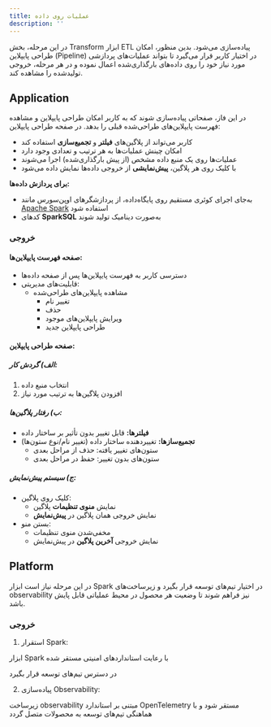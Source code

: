 ```yaml
---
title: عملیات روی داده
description: ''
---
```


در این مرحله، بخش
Transform
ابزار
ETL
پیاده‌سازی می‌شود. بدین منظور، امکان طراحی پایپلاین
(Pipeline)
در اختیار کاربر قرار می‌گیرد تا بتواند عملیات‌های پردازشی مورد نیاز خود را روی داده‌های بارگذاری‌شده اعمال نموده و در هر
مرحله، خروجی تولیدشده را مشاهده کند.

## Application

در این فاز، صفحاتی پیاده‌سازی شوند که به کاربر امکان طراحی پایپلاین و مشاهده فهرست پایپلاین‌های طراحی‌شده قبلی را
بدهد. در صفحه طراحی پایپلاین:

- کاربر می‌تواند از پلاگین‌های **فیلتر** و **تجمیع‌سازی** استفاده کند
- امکان چینش عملیات‌ها به هر ترتیب و تعدادی وجود دارد
- عملیات‌ها روی یک منبع داده مشخص (از پیش بارگذاری‌شده) اجرا می‌شوند
- با کلیک روی هر پلاگین، **پیش‌نمایشی** از خروجی داده‌ها نمایش داده می‌شود

**برای پردازش داده‌ها:**

- به‌جای اجرای کوئری مستقیم روی پایگاه‌داده، از پردازشگرهای اوپن‌سورس مانند
  [Apache Spark](https://spark.apache.org/)
  استفاده شود
- کدهای
  **SparkSQL**
  به‌صورت دینامیک تولید شوند

### خروجی

#### صفحه فهرست پایپلاین‌ها:

- دسترسی کاربر به فهرست پایپلاین‌ها پس از صفحه داده‌ها
- قابلیت‌های مدیریتی:
    - مشاهده پایپلاین‌های طراحی‌شده
        - تغییر نام
        - حذف
        - ویرایش پایپلاین‌های موجود
        - طراحی پایپلاین جدید

#### صفحه طراحی پایپلاین:

##### الف) گردش کار:

1. انتخاب منبع داده
2. افزودن پلاگین‌ها به ترتیب مورد نیاز

##### ب) رفتار پلاگین‌ها:

- **فیلترها:** قابل تغییر بدون تأثیر بر ساختار داده
- **تجمیع‌سازها:** تغییردهنده ساختار داده (تغییر نام/نوع ستون‌ها)
    - ستون‌های تغییر یافته: حذف از مراحل بعدی
    - ستون‌های بدون تغییر: حفظ در مراحل بعدی

##### ج) سیستم پیش‌نمایش:

- کلیک روی پلاگین:
    - نمایش **منوی تنظیمات** پلاگین
    - نمایش خروجی همان پلاگین در **پیش‌نمایش**
- بستن منو:
    - مخفی‌شدن منوی تنظیمات
    - نمایش خروجی **آخرین پلاگین** در پیش‌نمایش

## Platform

در این مرحله نیاز است ابزار
Spark
در اختیار تیم‌های توسعه قرار بگیرد و زیرساخت‌های
observability
نیز فراهم شوند تا وضعیت هر محصول در محیط عملیاتی قابل پایش باشد.

### خروجی

1. استقرار
   Spark:

ابزار
Spark
با رعایت استانداردهای امنیتی مستقر شده

در دسترس تیم‌های توسعه قرار بگیرد

2. پیاده‌سازی
   Observability:

زیرساخت
observability
مبتنی بر استاندارد
OpenTelemetry
مستقر شود و با هماهنگی تیم‌های توسعه به محصولات متصل گردد